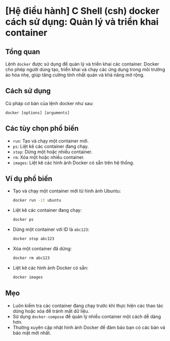 # [Hệ điều hành] C Shell (csh) docker cách sử dụng: Quản lý và triển khai container

## Tổng quan
Lệnh `docker` được sử dụng để quản lý và triển khai các container. Docker cho phép người dùng tạo, triển khai và chạy các ứng dụng trong môi trường ảo hóa nhẹ, giúp tăng cường tính nhất quán và khả năng mở rộng.

## Cách sử dụng
Cú pháp cơ bản của lệnh docker như sau:
```
docker [options] [arguments]
```

## Các tùy chọn phổ biến
- `run`: Tạo và chạy một container mới.
- `ps`: Liệt kê các container đang chạy.
- `stop`: Dừng một hoặc nhiều container.
- `rm`: Xóa một hoặc nhiều container.
- `images`: Liệt kê các hình ảnh Docker có sẵn trên hệ thống.

## Ví dụ phổ biến
- Tạo và chạy một container mới từ hình ảnh Ubuntu:
  ```bash
  docker run -it ubuntu
  ```
  
- Liệt kê các container đang chạy:
  ```bash
  docker ps
  ```

- Dừng một container với ID là `abc123`:
  ```bash
  docker stop abc123
  ```

- Xóa một container đã dừng:
  ```bash
  docker rm abc123
  ```

- Liệt kê các hình ảnh Docker có sẵn:
  ```bash
  docker images
  ```

## Mẹo
- Luôn kiểm tra các container đang chạy trước khi thực hiện các thao tác dừng hoặc xóa để tránh mất dữ liệu.
- Sử dụng `docker-compose` để quản lý nhiều container một cách dễ dàng hơn.
- Thường xuyên cập nhật hình ảnh Docker để đảm bảo bạn có các bản vá bảo mật mới nhất.